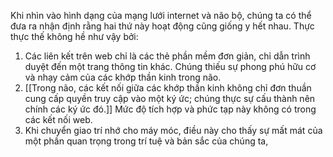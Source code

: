 Khi nhìn vào hình dạng của mạng lưới internet và não bộ, chúng ta có thể đưa ra nhận định rằng hai thứ này hoạt động cũng giống y hết nhau. Thực thực thế không hề như vậy bởi:

1. Các liên kết trên web chỉ là các thẻ phần mềm đơn giản, chỉ dẫn trình duyệt đến một trang thông tin khác. Chúng thiếu sự phong phú hữu cơ và nhạy cảm của các khớp thần kinh trong não.
2. [[Trong não, các kết nối giữa các khớp thần kinh không chỉ đơn thuần cung cấp quyền truy cập vào một ký ức; chúng thực sự cấu thành nên chính các ký ức đó.]] Mức độ tích hợp và phức tạp này không có trong các kết nối web.
3. Khi chuyển giao trí nhớ cho máy móc, điều này cho thấy sự mất mát của một phần quan trọng trong trí tuệ và bản sắc của chúng ta, 